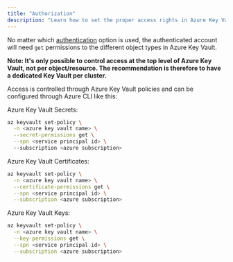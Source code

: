 ```yaml
---
title: "Authorization"
description: "Learn how to set the proper access rights in Azure Key Vault"
---
```


No matter which [authentication](authentication) option is used, the authenticated account will need `get` permissions to the different object types in Azure Key Vault.

**Note: It's only possible to control access at the top level of Azure Key Vault, not per object/resource. The recommendation is therefore to have a dedicated Key Vault per cluster.**

Access is controlled through Azure Key Vault policies and can be configured through Azure CLI like this:

Azure Key Vault Secrets:

```bash
az keyvault set-policy \
  -n <azure key vault name> \
  --secret-permissions get \
  --spn <service principal id> \ 
  --subscription <azure subscription>
```

Azure Key Vault Certificates:

```bash
az keyvault set-policy \
  -n <azure key vault name> \
  --certificate-permissions get \
  --spn <service principal id> \
  --subscription <azure subscription>
```

Azure Key Vault Keys:

```bash
az keyvault set-policy \
  -n <azure key vault name> \
  --key-permissions get \
  --spn <service principal id> \
  --subscription <azure subscription>
```
